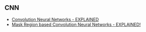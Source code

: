 
## CNN

* [Convolution Neural Networks - EXPLAINED](https://www.youtube.com/watch?v=m8pOnJxOcqY)
* [Mask Region based Convolution Neural Networks - EXPLAINED!](https://www.youtube.com/watch?v=4tkgOzQ9yyo)
